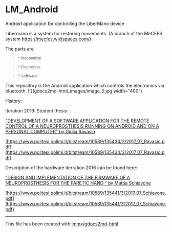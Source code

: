 # LM_Android

Android application for controlling the LiberMano device

Libermano is a system for restoring movements. (A branch of the MeCFES system https://mecfes.wikispaces.com/)

The parts are 

> <sub>* Mechanical

> <sub>* Electronics

> <sub>* Software

This repository is the Android application which controls the electronics via bluetooth.
![](gdocs2md-html_images/image_0.jpg width="400")

History:

Iteration 2016: Student thesis :

["DEVELOPMENT OF A SOFTWARE APPLICATION FOR THE REMOTE CONTROL OF A NEUROPROSTHESIS RUNNING ON ANDROID AND ON A PERSONAL COMPUTER" by Giulia Ravasio  ](https://www.politesi.polimi.it/bitstream/10589/135434/3/2017_07_Ravasio.pdf)

[https://www.politesi.polimi.it/bitstream/10589/135434/3/2017_07_Ravasio.pdf](https://www.politesi.polimi.it/bitstream/10589/135434/3/2017_07_Ravasio.pdf)

Description of the hardware iterration 2016 can be found here:

["DESIGN AND IMPLEMENTATION OF THE FIRMWARE OF A NEUROPROSTHESIS FOR THE PARETIC HAND " by Mattia Schiavone]( https://www.politesi.polimi.it/bitstream/10589/135441/3/2017_07_Schiavone.pdf)  

 [https://www.politesi.polimi.it/bitstream/10589/135441/3/2017_07_Schiavone.pdf](https://www.politesi.polimi.it/bitstream/10589/135441/3/2017_07_Schiavone.pdf)



----
 This file has been created with [lmmx](https://github.com/lmmx)/[gdocs2md-html](https://github.com/lmmx/gdocs2md-html)
